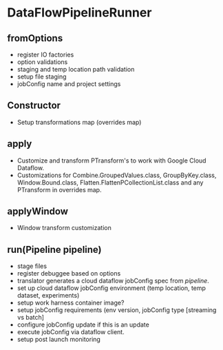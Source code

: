 # DataFlowPipelineRunner

## fromOptions

* register IO factories
* option validations
* staging and temp location path validation
* setup file staging
* jobConfig name and project settings

## Constructor

* Setup transformations map (overrides map)

## apply

* Customize and transform PTransform's to work with Google Cloud Dataflow.
* Customizations for Combine.GroupedValues.class, GroupByKey.class, Window.Bound.class, Flatten.FlattenPCollectionList.class and any PTransform in overrides map.

## applyWindow

* Window transform customization

## run(Pipeline pipeline)

* stage files
* register debuggee based on options
* translator generates a cloud dataflow jobConfig spec from *pipeline*.
* set up cloud dataflow jobConfig environment (temp location, temp dataset, experiments)
* setup work harness container image?
* setup jobConfig requirements (env version, jobConfig type [streaming vs batch]
* configure jobConfig update if this is an update
* execute jobConfig via dataflow client.
* setup post launch monitoring